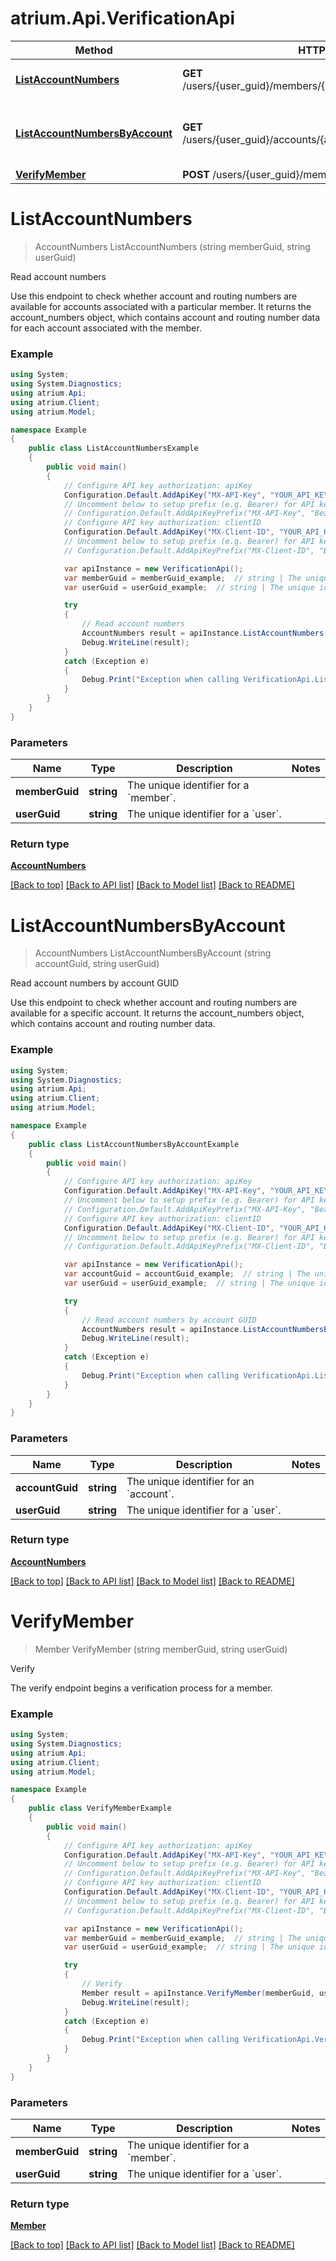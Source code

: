 # atrium.Api.VerificationApi

Method | HTTP request | Description
------------- | ------------- | -------------
[**ListAccountNumbers**](VerificationApi.md#listaccountnumbers) | **GET** /users/{user_guid}/members/{member_guid}/account_numbers | Read account numbers
[**ListAccountNumbersByAccount**](VerificationApi.md#listaccountnumbersbyaccount) | **GET** /users/{user_guid}/accounts/{account_guid}/account_numbers | Read account numbers by account GUID
[**VerifyMember**](VerificationApi.md#verifymember) | **POST** /users/{user_guid}/members/{member_guid}/verify | Verify


<a name="listaccountnumbers"></a>
# **ListAccountNumbers**
> AccountNumbers ListAccountNumbers (string memberGuid, string userGuid)

Read account numbers

Use this endpoint to check whether account and routing numbers are available for accounts associated with a particular member. It returns the account_numbers object, which contains account and routing number data for each account associated with the member.

### Example
```csharp
using System;
using System.Diagnostics;
using atrium.Api;
using atrium.Client;
using atrium.Model;

namespace Example
{
    public class ListAccountNumbersExample
    {
        public void main()
        {
            // Configure API key authorization: apiKey
            Configuration.Default.AddApiKey("MX-API-Key", "YOUR_API_KEY");
            // Uncomment below to setup prefix (e.g. Bearer) for API key, if needed
            // Configuration.Default.AddApiKeyPrefix("MX-API-Key", "Bearer");
            // Configure API key authorization: clientID
            Configuration.Default.AddApiKey("MX-Client-ID", "YOUR_API_KEY");
            // Uncomment below to setup prefix (e.g. Bearer) for API key, if needed
            // Configuration.Default.AddApiKeyPrefix("MX-Client-ID", "Bearer");

            var apiInstance = new VerificationApi();
            var memberGuid = memberGuid_example;  // string | The unique identifier for a `member`.
            var userGuid = userGuid_example;  // string | The unique identifier for a `user`.

            try
            {
                // Read account numbers
                AccountNumbers result = apiInstance.ListAccountNumbers(memberGuid, userGuid);
                Debug.WriteLine(result);
            }
            catch (Exception e)
            {
                Debug.Print("Exception when calling VerificationApi.ListAccountNumbers: " + e.Message );
            }
        }
    }
}
```

### Parameters

Name | Type | Description  | Notes
------------- | ------------- | ------------- | -------------
 **memberGuid** | **string**| The unique identifier for a &#x60;member&#x60;. | 
 **userGuid** | **string**| The unique identifier for a &#x60;user&#x60;. | 

### Return type

[**AccountNumbers**](AccountNumbers.md)

[[Back to top]](#) [[Back to API list]](../README.md#documentation-for-api-endpoints) [[Back to Model list]](../README.md#documentation-for-models) [[Back to README]](../README.md)

<a name="listaccountnumbersbyaccount"></a>
# **ListAccountNumbersByAccount**
> AccountNumbers ListAccountNumbersByAccount (string accountGuid, string userGuid)

Read account numbers by account GUID

Use this endpoint to check whether account and routing numbers are available for a specific account. It returns the account_numbers object, which contains account and routing number data.

### Example
```csharp
using System;
using System.Diagnostics;
using atrium.Api;
using atrium.Client;
using atrium.Model;

namespace Example
{
    public class ListAccountNumbersByAccountExample
    {
        public void main()
        {
            // Configure API key authorization: apiKey
            Configuration.Default.AddApiKey("MX-API-Key", "YOUR_API_KEY");
            // Uncomment below to setup prefix (e.g. Bearer) for API key, if needed
            // Configuration.Default.AddApiKeyPrefix("MX-API-Key", "Bearer");
            // Configure API key authorization: clientID
            Configuration.Default.AddApiKey("MX-Client-ID", "YOUR_API_KEY");
            // Uncomment below to setup prefix (e.g. Bearer) for API key, if needed
            // Configuration.Default.AddApiKeyPrefix("MX-Client-ID", "Bearer");

            var apiInstance = new VerificationApi();
            var accountGuid = accountGuid_example;  // string | The unique identifier for an `account`.
            var userGuid = userGuid_example;  // string | The unique identifier for a `user`.

            try
            {
                // Read account numbers by account GUID
                AccountNumbers result = apiInstance.ListAccountNumbersByAccount(accountGuid, userGuid);
                Debug.WriteLine(result);
            }
            catch (Exception e)
            {
                Debug.Print("Exception when calling VerificationApi.ListAccountNumbersByAccount: " + e.Message );
            }
        }
    }
}
```

### Parameters

Name | Type | Description  | Notes
------------- | ------------- | ------------- | -------------
 **accountGuid** | **string**| The unique identifier for an &#x60;account&#x60;. | 
 **userGuid** | **string**| The unique identifier for a &#x60;user&#x60;. | 

### Return type

[**AccountNumbers**](AccountNumbers.md)

[[Back to top]](#) [[Back to API list]](../README.md#documentation-for-api-endpoints) [[Back to Model list]](../README.md#documentation-for-models) [[Back to README]](../README.md)

<a name="verifymember"></a>
# **VerifyMember**
> Member VerifyMember (string memberGuid, string userGuid)

Verify

The verify endpoint begins a verification process for a member.

### Example
```csharp
using System;
using System.Diagnostics;
using atrium.Api;
using atrium.Client;
using atrium.Model;

namespace Example
{
    public class VerifyMemberExample
    {
        public void main()
        {
            // Configure API key authorization: apiKey
            Configuration.Default.AddApiKey("MX-API-Key", "YOUR_API_KEY");
            // Uncomment below to setup prefix (e.g. Bearer) for API key, if needed
            // Configuration.Default.AddApiKeyPrefix("MX-API-Key", "Bearer");
            // Configure API key authorization: clientID
            Configuration.Default.AddApiKey("MX-Client-ID", "YOUR_API_KEY");
            // Uncomment below to setup prefix (e.g. Bearer) for API key, if needed
            // Configuration.Default.AddApiKeyPrefix("MX-Client-ID", "Bearer");

            var apiInstance = new VerificationApi();
            var memberGuid = memberGuid_example;  // string | The unique identifier for a `member`.
            var userGuid = userGuid_example;  // string | The unique identifier for a `user`.

            try
            {
                // Verify
                Member result = apiInstance.VerifyMember(memberGuid, userGuid);
                Debug.WriteLine(result);
            }
            catch (Exception e)
            {
                Debug.Print("Exception when calling VerificationApi.VerifyMember: " + e.Message );
            }
        }
    }
}
```

### Parameters

Name | Type | Description  | Notes
------------- | ------------- | ------------- | -------------
 **memberGuid** | **string**| The unique identifier for a &#x60;member&#x60;. | 
 **userGuid** | **string**| The unique identifier for a &#x60;user&#x60;. | 

### Return type

[**Member**](Member.md)

[[Back to top]](#) [[Back to API list]](../README.md#documentation-for-api-endpoints) [[Back to Model list]](../README.md#documentation-for-models) [[Back to README]](../README.md)

